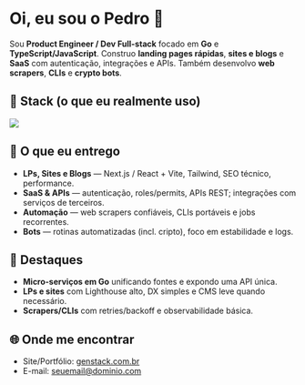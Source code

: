 <h1 align="left">Oi, eu sou o Pedro 👋</h1>

<p align="left">
Sou <b>Product Engineer / Dev Full-stack</b> focado em <b>Go</b> e <b>TypeScript/JavaScript</b>.
Construo <b>landing pages rápidas</b>, <b>sites e blogs</b> e <b>SaaS</b> com autenticação, integrações e APIs.
Também desenvolvo <b>web scrapers</b>, <b>CLIs</b> e <b>crypto bots</b>.
</p>

## 🔧 Stack (o que eu realmente uso)
<p>
  <img src="https://skillicons.dev/icons?i=go,ts,js,react,nextjs,vite,tailwind,html,css&perline=10" />
</p>

## 🚀 O que eu entrego
- **LPs, Sites e Blogs** — Next.js / React + Vite, Tailwind, SEO técnico, performance.
- **SaaS & APIs** — autenticação, roles/permits, APIs REST; integrações com serviços de terceiros.
- **Automação** — web scrapers confiáveis, CLIs portáveis e jobs recorrentes.
- **Bots** — rotinas automatizadas (incl. cripto), foco em estabilidade e logs.

## 📌 Destaques
- **Micro-serviços em Go** unificando fontes e expondo uma API única.
- **LPs e sites** com Lighthouse alto, DX simples e CMS leve quando necessário.
- **Scrapers/CLIs** com retries/backoff e observabilidade básica.

## 🌐 Onde me encontrar
- Site/Portfólio: <a href="https://www.genstack.com.br">genstack.com.br</a>
- E-mail: <a href="mailto:seuemail@dominio.com">seuemail@dominio.com</a>

<!-- Dica: fixe 6 repositórios nos "Pins" (ex.: LP, SaaS, API Go, scraper, CLI, bot). -->
